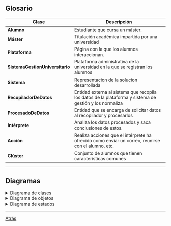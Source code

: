 ## Glosario

| Clase                           | Descripción                                                                                             |
| ------------------------------- | ------------------------------------------------------------------------------------------------------- |
| **Alumno**                      | Estudiante que cursa un máster.                                                                         |
| **Máster**                      | Titulación académica impartida por una universidad                                                      |
| **Plataforma**                  | Página con la que los alumnos interaccionan.                                                            |
| **SistemaGestionUniversitario** | Plataforma administrativa de la universidad en la que se registran los alumnos                          |
| **Sistema**                     | Representacion de la solucion desarrollada                                                              |
| **RecopiladorDeDatos**          | Entidad externa al sistema que recopila los datos de la plataforma y sistema de gestión y los normaliza |
| **ProcesadoDeDatos**            | Entidad que se encarga de solicitar datos al recopilador y procesarlos                                  |
| **Intérprete**                  | Analiza los datos procesados y saca conclusiones de estos.                                              |
| **Acción**                      | Realiza acciones que el intérprete ha ofrecido como enviar un correo, reunirse con el alumno, etc.      |
| **Clúster**                     | Conjunto de alumnos que tienen características comunes                                                  |
<hr>

## Diagramas

<details>
  <summary>Diagrama de clases</summary>
  
|         Diagrama de clases          |             Diagrama de sistema             |
| :---------------------------------: | :----------------------------------------: |
| ![](images/Clases.png) | ![](images/ClasesSistema.png) |

</details>

<details>
  <summary>Diagrama de objetos</summary>
  
|Diagrama de objetos
|:-:
|![](images/Objetos.png)

</details>

<details>
  <summary>Diagrama de estados</summary>

  <div align="center">

| Estado                     | Descripción                                                                                           |
| -------------------------- | ----------------------------------------------------------------------------------------------------- |
| **Alumnos matriculado**    | El alumno esta matriculado en el máster                                                               |
| **Alumno tomando curso**   | El alumno toma el curso mientras pasa el tiempo                                                       |
| **Alumno bajo engagement** | Alumno con baja interacción y compromiso                                                              |
| **Alumno alto engagement** | Alumno con alta interacción y compromiso                                                              |
| **Abandono**               | Alumno deja la institución                                                                            |
| **Solicitando datos**      | Sistema solicitando datos de alumnos                                                                  |
| **Procesando datos**       | Sistema procesando los datos de los alumnos                                                              |
| **Interpretando datos**    | Sistema interpretando los datos procesados y agrupándolos en clústers                                    |
| **Realizando acciones**    | Sistema realizando acciones para que el alumno no abandone, esto también puede realizarse fuera del sistema |

</div>
  
|             Diagrama de estados alumno              |             Diagrama de estados sistema              |
| :-------------------------------------------------: | :--------------------------------------------------: |
| ![](images/DiagramaEstadosAlumno.png) | ![](images/DiagramaEstadosSistema.png) |


</details>

<hr>

[Atrás](../readme.md)
